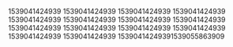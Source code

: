 1539041424939
1539041424939
1539041424939
1539041424939
1539041424939
1539041424939
1539041424939
1539041424939
1539041424939
1539041424939
1539041424939
1539041424939
1539041424939
1539041424939
15390414249391539055863909